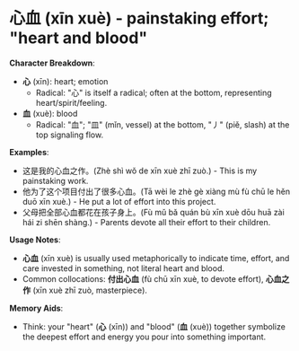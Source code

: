 # **心血 (xīn xuè) - painstaking effort; "heart and blood"**

**Character Breakdown**:  
- **心** (xīn): heart; emotion
  - Radical: "心" is itself a radical; often at the bottom, representing heart/spirit/feeling.  
- **血** (xuè): blood
  - Radical: "血"; "皿" (mǐn, vessel) at the bottom, "丿" (piě, slash) at the top signaling flow.

**Examples**:  
- 这是我的心血之作。(Zhè shì wǒ de xīn xuè zhī zuò.) - This is my painstaking work.  
- 他为了这个项目付出了很多心血。(Tā wèi le zhè gè xiàng mù fù chū le hěn duō xīn xuè.) - He put a lot of effort into this project.  
- 父母把全部心血都花在孩子身上。(Fù mǔ bǎ quán bù xīn xuè dōu huā zài hái zi shēn shàng.) - Parents devote all their effort to their children.

**Usage Notes**:  
- **心血** (xīn xuè) is usually used metaphorically to indicate time, effort, and care invested in something, not literal heart and blood.  
- Common collocations: **付出心血** (fù chū xīn xuè, to devote effort), **心血之作** (xīn xuè zhī zuò, masterpiece).

**Memory Aids**:  
- Think: your "heart" (**心** (xīn)) and "blood" (**血** (xuè)) together symbolize the deepest effort and energy you pour into something important.